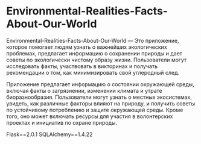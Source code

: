 # Environmental-Realities-Facts-About-Our-World

Environmental-Realities-Facts-About-Our-World — Это приложение, которое помогает людям узнать о важнейших экологических проблемах, предлагает информацию о сохранении природы и дает советы по экологически чистому образу жизни. Пользователи могут исследовать факты, участвовать в викторинах и получать рекомендации о том, как минимизировать свой углеродный след.

Приложение предлагает информацию о состоянии окружающей среды, включая факты о загрязнении, изменении климата и утрате биоразнообразия. Пользователи могут узнать о местных экосистемах, увидеть, как различные факторы влияют на природу, и получить советы по устойчивому потреблению и защите окружающей среды. Кроме того, оно может включать ресурсы для участия в волонтерских проектах и инициатив по охране природы.

Flask==2.0.1
SQLAlchemy==1.4.22

